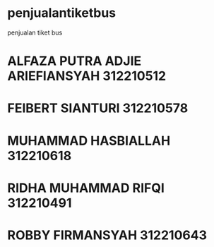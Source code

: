 # penjualantiketbus
penjualan tiket bus

# ALFAZA PUTRA ADJIE ARIEFIANSYAH 	  312210512
# FEIBERT SIANTURI			              312210578
# MUHAMMAD HASBIALLAH		              312210618
# RIDHA MUHAMMAD RIFQI		            312210491
# ROBBY FIRMANSYAH			              312210643
